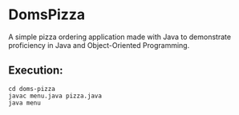 # DomsPizza
A simple pizza ordering application made with Java to demonstrate proficiency in Java and Object-Oriented Programming. 

## Execution:
```
cd doms-pizza   
javac menu.java pizza.java   
java menu
```
